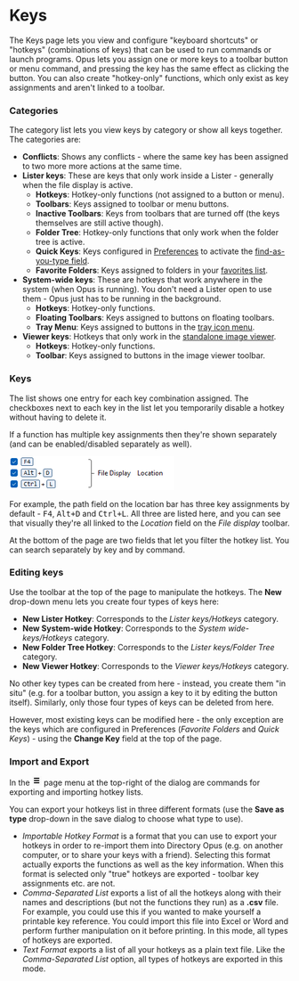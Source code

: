 # Keys

The Keys page lets you view and configure "keyboard shortcuts" or "hotkeys" (combinations of keys) that can be used to run commands or launch programs. Opus lets you assign one or more keys to a toolbar button or menu command, and pressing the key has the same effect as clicking the button. You can also create "hotkey-only" functions, which only exist as key assignments and aren't linked to a toolbar.

### Categories

The category list lets you view keys by category or show all keys together. The categories are:

- **Conflicts**: Shows any conflicts - where the same key has been assigned to two more more actions at the same time.
- **Lister keys**: These are keys that only work inside a Lister - generally when the file display is active.
  - **Hotkeys**: Hotkey-only functions (not assigned to a button or menu).
  - **Toolbars**: Keys assigned to toolbar or menu buttons.
  - **Inactive Toolbars**: Keys from toolbars that are turned off (the keys themselves are still active though).
  - **Folder Tree**: Hotkey-only functions that only work when the folder tree is active.
  - **Quick Keys**: Keys configured in [Preferences](/Manual/preferences/preferences_categories/filtering_and_sorting/quick_keys.md) to activate the [find-as-you-type field](/Manual/basic_concepts/the_lister/find-as-you-type_field.md).
  - **Favorite Folders**: Keys assigned to folders in your [favorites list](/Manual/preferences/preferences_categories/frequently_used_paths/favorites_list.md).
- **System-wide keys**: These are hotkeys that work anywhere in the system (when Opus is running). You don't need a Lister open to use them - Opus just has to be running in the background.
  - **Hotkeys**: Hotkey-only functions.
  - **Floating Toolbars**: Keys assigned to buttons on floating toolbars.
  - **Tray Menu**: Keys assigned to buttons in the [tray icon menu](context_menus.md).
- **Viewer keys**: Hotkeys that only work in the [standalone image viewer](/Manual/additional_functionality/viewing_images/README.md).
  - **Hotkeys**: Hotkey-only functions.
  - **Toolbar**: Keys assigned to buttons in the image viewer toolbar.

### Keys

The list shows one entry for each key combination assigned. The checkboxes next to each key in the list let you temporarily disable a hotkey without having to delete it.

If a function has multiple key assignments then they're shown separately (and can be enabled/disabled separately as well).

![](/Manual/images/media/13/hotkey_multiple.png)

For example, the path field on the location bar has three key assignments by default - <kbd>F4</kbd>, <kbd>Alt+D</kbd> and <kbd>Ctrl+L</kbd>. All three are listed here, and you can see that visually they're all linked to the *Location* field on the *File display* toolbar.

At the bottom of the page are two fields that let you filter the hotkey list. You can search separately by key and by command.

### Editing keys

Use the toolbar at the top of the page to manipulate the hotkeys. The **New** drop-down menu lets you create four types of keys here:

- **New Lister Hotkey**: Corresponds to the *Lister keys/Hotkeys* category.
- **New System-wide Hotkey**: Corresponds to the *System wide-keys/Hotkeys* category.
- **New Folder Tree Hotkey**: Corresponds to the *Lister keys/Folder Tree* category.
- **New Viewer Hotkey**: Corresponds to the *Viewer keys/Hotkeys* category.

No other key types can be created from here - instead, you create them "in situ" (e.g. for a toolbar button, you assign a key to it by editing the button itself). Similarly, only those four types of keys can be deleted from here.

However, most existing keys can be modified here - the only exception are the keys which are configured in Preferences (*Favorite Folders* and *Quick Keys*) - using the **Change Key** field at the top of the page.

### Import and Export

In the ![](/Manual/images/media/13/prefs_menu.png) page menu at the top-right of the dialog are commands for exporting and importing hotkey lists.

You can export your hotkeys list in three different formats (use the **Save as type** drop-down in the save dialog to choose what type to use).

- *Importable Hotkey Format* is a format that you can use to export your hotkeys in order to re-import them into Directory Opus (e.g. on another computer, or to share your keys with a friend). Selecting this format actually exports the functions as well as the key information. When this format is selected only "true" hotkeys are exported - toolbar key assignments etc. are not.
- *Comma-Separated List* exports a list of all the hotkeys along with their names and descriptions (but not the functions they run) as a **.csv** file. For example, you could use this if you wanted to make yourself a printable key reference. You could import this file into Excel or Word and perform further manipulation on it before printing. In this mode, all types of hotkeys are exported.
- *Text Format* exports a list of all your hotkeys as a plain text file. Like the *Comma-Separated List* option, all types of hotkeys are exported in this mode.

